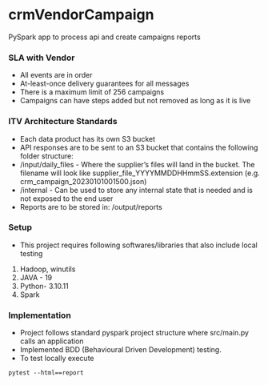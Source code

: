 # crmVendorCampaign
PySpark app to process api and create campaigns reports

### SLA with Vendor

- All events are in order
- At-least-once delivery guarantees for all messages
- There is a maximum limit of 256 campaigns
- Campaigns can have steps added but not removed as long as it is live

### ITV Architecture Standards
- Each data product has its own S3 bucket
- API responses are to be sent to an S3 bucket that contains the following folder structure:
- /input/daily_files - Where the supplier’s files will land in the bucket. The filename
will look like supplier_file_YYYYMMDDHHmmSS.extension (e.g.
crm_campaign_20230101001500.json)
- /internal - Can be used to store any internal state that is needed and is not exposed to
the end user
- Reports are to be stored in: /output/reports

### Setup
- This project requires following softwares/libraries that also include local testing
1. Hadoop, winutils
2. JAVA - 19
3. Python- 3.10.11
4. Spark

### Implementation
- Project follows standard pyspark project structure where src/main.py calls an application
- Implemented BDD (Behavioural Driven Development) testing.
- To test locally execute

```
pytest --html==report  